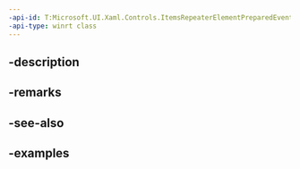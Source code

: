 ```yaml
---
-api-id: T:Microsoft.UI.Xaml.Controls.ItemsRepeaterElementPreparedEventArgs
-api-type: winrt class
---
```


## -description

## -remarks

## -see-also

## -examples

